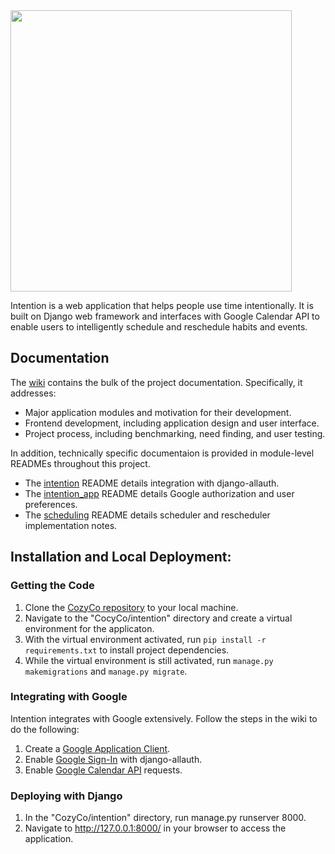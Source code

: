 <img src="https://drive.google.com/uc?export=view&id=14V68cgr_oBSuu4gtro6cupeGe_dg42rz" width="450">

Intention is a web application that helps people use time intentionally. It is built on Django web framework and interfaces with Google Calendar API to enable users to intelligently schedule and reschedule habits and events.

## Documentation

The [wiki](https://github.com/StanfordCS194/CozyCo/wiki) contains the bulk of the project documentation. Specifically, it addresses:
* Major application modules and motivation for their development.
* Frontend development, including application design and user interface.
* Project process, including benchmarking, need finding, and user testing.

In addition, technically specific documentaion is provided in module-level READMEs throughout this project.
* The [intention](https://github.com/StanfordCS194/CozyCo/tree/documentation/intention/intention) README details integration with django-allauth.
* The [intention_app](https://github.com/StanfordCS194/CozyCo/tree/documentation/intention/intention_app) README details Google authorization and user preferences.
* The [scheduling](https://github.com/StanfordCS194/CozyCo/tree/documentation/intention/intention_app/scheduling) README details scheduler and rescheduler implementation notes.

## Installation and Local Deployment:

### Getting the Code
1. Clone the [CozyCo repository](https://github.com/StanfordCS194/CozyCo.git) to your local machine.
2. Navigate to the "CocyCo/intention" directory and create a virtual environment for the applicaton.
3. With the virtual environment activated, run ```pip install -r requirements.txt``` to install project dependencies.
4. While the virtual environment is still activated, run ```manage.py makemigrations``` and ```manage.py migrate```. 

### Integrating with Google
Intention integrates with Google extensively. Follow the steps in the wiki to do the following:
1. Create a [Google Application Client](https://github.com/StanfordCS194/CozyCo/wiki/Google-Application-Client).
2. Enable [Google Sign-In](https://github.com/StanfordCS194/CozyCo/wiki/Google-Sign-In,-Allauth,-and-User-Management) with django-allauth.
3. Enable [Google Calendar API](https://github.com/StanfordCS194/CozyCo/wiki/Google-Calendar-API) requests.

### Deploying with Django
1. In the "CozyCo/intention" directory, run manage.py runserver 8000.
2. Navigate to http://127.0.0.1:8000/ in your browser to access the application.
